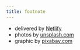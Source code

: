 ```yaml
---
title: footnote
---
```


- delivered by [Netlify](https://www.netlify.com/)
- photos by [unsplash.com](https://unsplash.com)
- graphic by [pixabay.com](https://pixabay.com)
